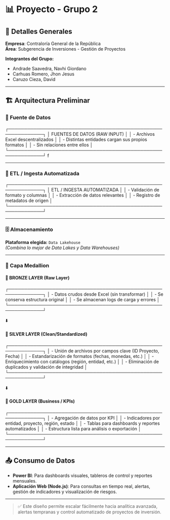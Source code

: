 
# 📊 Proyecto - Grupo 2

## 🏢 Detalles Generales

**Empresa**: Contraloría General de la República  
**Área**: Subgerencia de Inversiones - Gestión de Proyectos  

**Integrantes del Grupo:**
- Andrade Saavedra, Navhi Giordano  
- Carhuas Romero, Jhon Jesus  
- Caruzo Cieza, David  

---

## 🏗️ Arquitectura Preliminar

### 🔹 Fuente de Datos


┌─────────────────────────────────────────────────────────────┐
│                  FUENTES DE DATOS (RAW INPUT)               │
│  - Archivos Excel descentralizados                         │
│  - Distintas entidades cargan sus propios formatos         │
│  - Sin relaciones entre ellos                              │
└─────────────────────────────────────────────────────────────┘
f

---

### 🔹 ETL / Ingesta Automatizada
 

┌─────────────────────────────────────────────────────────────┐
│                  ETL / INGESTA AUTOMATIZADA                 │
│  - Validación de formato y columnas                         │
│  - Extracción de datos relevantes                           │
│  - Registro de metadatos de origen                          │
└─────────────────────────────────────────────────────────────┘

 

---

### 🗄️ Almacenamiento

**Plataforma elegida:** `Data Lakehouse`  
*(Combina lo mejor de Data Lakes y Data Warehouses)*

---

### 🔸 Capa Medallion

#### 🥉 BRONZE LAYER (Raw Layer)
 

┌─────────────────────────────────────────────────────────────┐
│  - Datos crudos desde Excel (sin transformar)               │
│  - Se conserva estructura original                          │
│  - Se almacenan logs de carga y errores                     │
└─────────────────────────────────────────────────────────────┘

 

⬇️

#### 🥈 SILVER LAYER (Clean/Standardized)
 

┌─────────────────────────────────────────────────────────────┐
│  - Unión de archivos por campos clave (ID Proyecto, Fecha) │
│  - Estandarización de formatos (fechas, monedas, etc.)      │
│  - Enriquecimiento con catálogos (región, entidad, etc.)    │
│  - Eliminación de duplicados y validación de integridad     │
└─────────────────────────────────────────────────────────────┘
 

⬇️

#### 🥇 GOLD LAYER (Business / KPIs)
 

┌─────────────────────────────────────────────────────────────┐
│  - Agregación de datos por KPI                              │
│  - Indicadores por entidad, proyecto, región, estado        │
│  - Tablas para dashboards y reportes automatizados          │
│  - Estructura lista para análisis o exportación             │
└─────────────────────────────────────────────────────────────┘

 
---

## 📤 Consumo de Datos

- **Power BI**: Para dashboards visuales, tableros de control y reportes mensuales.
- **Aplicación Web (Node.js)**: Para consultas en tiempo real, alertas, gestión de indicadores y visualización de riesgos.

---

> ✅ Este diseño permite escalar fácilmente hacia analítica avanzada, alertas tempranas y control automatizado de proyectos de inversión.
